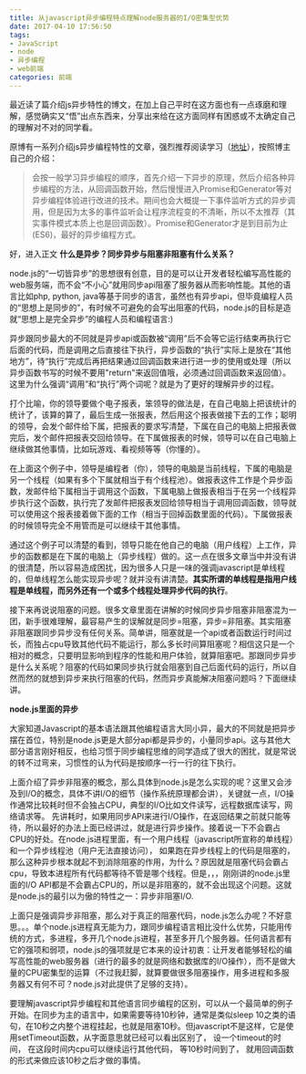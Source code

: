 ```yaml
---
title: 从javascript异步编程特点理解node服务器的I/O密集型优势
date: 2017-04-10 17:56:50
tags:
- JavaScript
- node
- 异步编程
- web前端
categories: 前端
---
```


最近读了篇介绍js异步特性的博文，在加上自己平时在这方面也有一点琢磨和理解，感觉确实又“悟”出点东西来，分享出来给在这方面同样有困惑或不太确定自己的理解对不对的同学看。

原博有一系列介绍js异步编程特性的文章，强烈推荐阅读学习（[地址](http://www.cnblogs.com/chrischjh/p/4648395.html)），按照博主自己的介绍：
<!--more-->
>会按一般学习异步编程的顺序，首先介绍一下异步的原理，然后介绍各种异步编程的方法，从回调函数开始，然后慢慢进入Promise和Generator等对异步编程体验进行改进的技术。期间也会大概提一下事件监听方式的异步调用，但是因为太多的事件监听会让程序流程变的不清晰，所以不太推荐（其实事件模式本质上也是回调函数）。Promise和Generator才是到目前为止(ES6)，最好的异步编程方式。


 好，进入正文
**什么是异步？同步异步与阻塞非阻塞有什么关系？**

node.js的“一切皆异步”的思想很有创意，目的是可以让开发者轻松编写高性能的web服务端，而不会“不小心”就用同步api阻塞了服务器从而影响性能。其他的语言比如php, python, java等基于同步的语言，虽然也有异步api，但毕竟编程人员的“思想上是同步的”，有时候不可避免的会写出阻塞的代码，node.js的目标是造就“思想上是完全异步”的编程人员和编程语言:)

异步跟同步最大的不同就是异步api或函数被“调用”后不会等它运行结束再执行它后面的代码，而是调用之后直接往下执行，异步函数的“执行”实际上是放在“其他地方”，待“执行”完成后再把结果通过回调函数来进行进一步的使用或处理（所以异步函数书写的时候不要用"return"来返回值哦，必须通过回调函数来返回值）。这里为什么强调“调用”和“执行”两个词呢？就是为了更好的理解异步的过程。

打个比喻，你的领导要做个电子报表，笨领导的做法是，在自己电脑上把该统计的统计了，该算的算了，最后生成一张报表，然后用这个报表做接下去的工作；聪明的领导，会发个邮件给下属，把报表的要求写清楚，下属在自己的电脑上把报表做完后，发个邮件把报表交回给领导。在下属做报表的时候，领导可以在自己电脑上继续做其他事情，比如玩游戏、看视频等等（你懂的）。

在上面这个例子中，领导是编程者（你），领导的电脑是当前线程，下属的电脑是另一个线程（如果有多个下属就相当于有个线程池）。做报表这件工作是个异步函数，发邮件给下属相当于调用这个函数，下属电脑上做报表相当于在另一个线程异步执行这个函数，执行完了发邮件把报表发回给领导相当于调用回调函数，领导就可以使用这个报表接着做下面的工作（相当于回掉函数里面的代码）。下属做报表的时候领导完全不用管而是可以继续干其他事情。

通过这个例子可以清楚的看到，领导只能在他自己的电脑（用户线程）上工作，异步的函数都是在下属的电脑上（异步线程）做的。这一点在很多文章当中并没有讲的很清楚，所以容易造成困扰，因为很多人只是一味的强调javascript是单线程的，但单线程怎么能实现异步呢？就并没有讲清楚。**其实所谓的单线程是指用户线程是单线程，而另外还有一个或多个线程处理异步代码的执行**。

接下来再说说阻塞的问题。很多文章里面在讲解的时候同步异步阻塞非阻塞混为一团，新手很难理解，最容易产生的误解就是同步=阻塞，异步=非阻塞。其实阻塞非阻塞跟同步异步没有任何关系。简单讲，阻塞就是一个api或者函数运行时间过长，而独占cpu导致其他代码不能运行，那么多长时间算阻塞呢？相信这只是一个相对的概念，只要明显影响到程序的性能和用户体验，就算阻塞吧。那跟同步异步是什么关系呢？阻塞的代码如果同步执行就会阻塞到自己后面代码的运行，所以自然而然的就想到异步来执行阻塞的代码，然而异步真能解决阻塞问题吗？下面继续讲。

**node.js里面的异步**

大家知道Javascript的基本语法跟其他编程语言大同小异，最大的不同就是把异步摆在首位，特别是node.js更是大部分api都是异步的，小量同步api。这与其他大部分语言刚好相反，也给习惯于同步编程思维的同学造成了很大的困扰，就是常说的转不过弯来，习惯性的认为代码是按顺序一行一行的往下执行。

上面介绍了异步非阻塞的概念，那么具体到node.js是怎么实现的呢？这里又会涉及到I/O的概念，具体不讲I/O的细节（操作系统原理都会讲），关键就一点，I/O操作通常比较耗时但不会独占CPU，典型的I/O比如文件读写，远程数据库读写，网络请求等。 先讲耗时，如果用同步API来进行I/O操作，在返回结果之前就只能等待，所以最好的办法上面已经讲过，就是进行异步操作。接着说一下不会霸占CPU的好处。在node.js进程里面，有一个用户线程（javascript所宣称的单线程）和一个异步线程池（用户无法直接访问）， 如果跑在异步线程上的代码是阻塞的，那么这种异步根本就起不到消除阻塞的作用，为什么？原因就是阻塞代码会霸占cpu，导致本进程所有代码都等待不管是哪个线程。但是，，，刚刚讲的node.js里面的I/O API都是不会霸占CPU的，所以是非阻塞的，就不会出现这个问题。这就是node.js的最引以为傲的特性之一：异步非阻塞I/O.

上面只是强调异步非阻塞，那么对于真正的阻塞代码，node.js怎么办呢？不好意思。。。单个node.js进程真无能为力，跟同步编程语言相比没什么优势，只能用传统的方式，多进程，多开几个node.js进程，甚至多开几个服务器。任何语言都有它的强项和弱项，node.js的强项就是它本来的设计初衷：让开发者能够轻松的编写高性能的web服务器（进行的最多的就是网络和数据库的I/O操作），而不是做大量的CPU密集型的运算（不过我赶脚，就算要做很多阻塞操作，用多进程和多服务器又有何不可？node.js对此提供了足够的支持）。

要理解javascript异步编程和其他语言同步编程的区别，可以从一个最简单的例子开始。在同步为主的语言中，如果需要等待10秒钟，通常是类似sleep 10之类的语句，在10秒之内整个进程挂起，也就是阻塞10秒。但javascript不是这样，它是使用setTimeout函数，从字面意思就已经可以看出区别了， 设一个timeout的时间， 在这段时间内cpu可以继续运行其他代码， 等10秒时间到了， 就用回调函数的形式来做应该10秒之后才做的事情。

